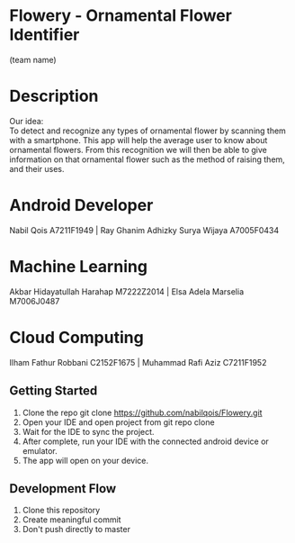 # Flowery - Ornamental Flower Identifier
(team name)

# Description
Our idea:  
To detect and recognize any types of ornamental flower by scanning them with a smartphone. This app will help the average user to know about ornamental flowers. From this recognition we will then be able to give information on that ornamental flower such as the method of raising them, and their uses.

# Android Developer

Nabil Qois A7211F1949 |
Ray Ghanim Adhizky Surya Wijaya A7005F0434

# Machine Learning

Akbar Hidayatullah Harahap M7222Z2014 |
Elsa Adela Marselia M7006J0487

# Cloud Computing

Ilham Fathur Robbani C2152F1675 |
Muhammad Rafi Aziz C7211F1952

## Getting Started

1. Clone the repo git clone https://github.com/nabilqois/Flowery.git
2. Open your IDE and open project from git repo clone
3. Wait for the IDE to sync the project.
4. After complete, run your IDE with the connected android device or emulator.
5. The app will open on your device.


## Development Flow

1. Clone this repository
2. Create meaningful commit
3. Don't push directly to master
